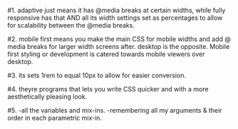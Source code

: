 #1. adaptive just means it has @media breaks at certain widths, while fully responsive has that AND all its width settings set as percentages to allow for scalability between the @media breaks.

#2. mobile first means you make the main CSS for mobile widths and add @ media breaks for larger width screens after. desktop is the opposite. Mobile first styling or development is catered towards mobile viewers over desktop.

#3. its sets 1rem to equal 10px to allow for easier conversion.

#4. theyre programs that lets you write CSS quicker and with a more aesthetically pleasing look.

#5. -all the variables and mix-ins. -remembering all my arguments & their order in each parametric mix-in.